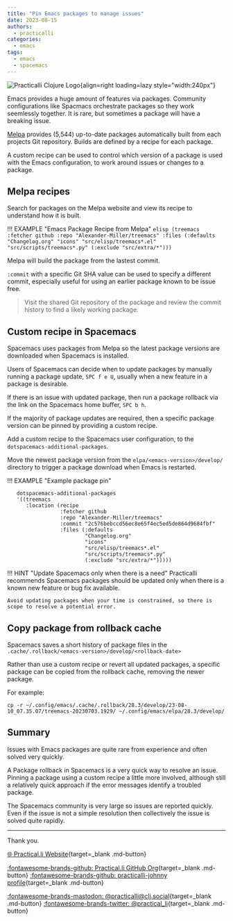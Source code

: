 ```yaml
---
title: "Pin Emacs packages to manage issues"
date: 2023-08-15
authors:
  - practicalli
categories:
  - emacs
tags:
  - emacs
  - spacemacs
---
```


![Practicalli Clojure Logo](https://github.com/practicalli/graphic-design/blob/live/topic-images/emacs-logo-name.png?raw=true){align=right loading=lazy style="width:240px"}

Emacs provides a huge amount of features via packages. Community configurations like Spacmacs orchestrate packages so they work seemlessly together.  It is rare, but sometimes a package will have a breaking issue.

[Melpa](https://melpa.org/#/) provides (5,544) up-to-date packages  automatically built from each projects Git repository. Builds are defined by a recipe for each package.

A custom recipe can be used to control which version of a package is used with the Emacs configuration, to work around issues or changes to a package.

<!-- more -->

## Melpa recipes

Search for packages on the Melpa website and view its recipe to understand how it is built.

!!! EXAMPLE "Emacs Package Recipe from Melpa"
    ```elisp
    (treemacs
     :fetcher github
     :repo "Alexander-Miller/treemacs"
     :files (:defaults
             "Changelog.org"
             "icons"
             "src/elisp/treemacs*.el"
             "src/scripts/treemacs*.py"
             (:exclude "src/extra/*")))
    ```

Melpa will build the package from the lastest commit.

`:commit` with a specific Git SHA value can be used to specify a different commit, especially useful for using an earlier package known to be issue free.

> Visit the shared Git repository of the package and review the commit history to find a likely working package.


## Custom recipe in Spacemacs

Spacemacs uses packages from Melpa so the latest package versions are downloaded when Spacemacs is installed.

Users of Spacemacs can decide when to update packages by manually running a package update, `SPC f e U`, usually when a new feature in a package is desirable.

If there is an issue with updated package, then run a package rollback via the link on the Spacemacs home buffer, `SPC b h`.

If the majority of package updates are required, then a specific package version can be pinned by providing a custom recipe.

Add a custom recipe to the Spacemacs user configuration, to the `dotspacemacs-additional-packages`.

Move the newest package version from the `elpa/<emacs-version>/develop/` directory to trigger a package download when Emacs is restarted.

!!! EXAMPLE "Example package pin"
```elisp
   dotspacemacs-additional-packages
   '((treemacs
      :location (recipe
                 :fetcher github
                 :repo "Alexander-Miller/treemacs"
                 :commit "2c576bebccd56ec8e65f4ec5ed5de864d9684fbf"
                 :files (:defaults
                         "Changelog.org"
                         "icons"
                         "src/elisp/treemacs*.el"
                         "src/scripts/treemacs*.py"
                         (:exclude "src/extra/*")))))
```


!!! HINT "Update Spacemacs only when there is a need"
    Practicalli recommends Spacemacs packages should be updated only when there is a known new feature or bug fix available.

    Avoid updating packages when your time is constrained, so there is scope to resolve a potential error.


## Copy package from rollback cache

Spacemacs saves a short history of package files in the `.cache/.rollback/<emacs-version>/develop/<rollback-date>`

Rather than use a custom recipe or revert all updated packages, a specific package can be copied from the rollback cache, removing the newer package.

For example:

```shell
cp -r ~/.config/emacs/.cache/.rollback/28.3/develop/23-08-10_07.35.07/treemacs-20230703.1929/ ~/.config/emacs/elpa/28.3/develop/
```


## Summary

Issues with Emacs packages are quite rare from experience and often solved very quickly.

A Package rollback in Spacemacs is a very quick way to resolve an issue.  Pinning a package using a custom recipe a little more involved, although still a relatively quick approach if the error messages identify a troubled package.

The Spacemacs community is very large so issues are reported quickly.  Even if the issue is not a simple resolution then collectively the issue is solved quite rapidly.


---
Thank you.

[:globe_with_meridians: Practical.li Website](https://practical.li){target=_blank .md-button} 

[:fontawesome-brands-github: Practical.li GitHub Org](https://github.com/practicalli){target=_blank .md-button} 
[:fontawesome-brands-github: practicalli-johnny profile](https://github.com/practicalli-johnny){target=_blank .md-button}

[:fontawesome-brands-mastodon: @practicalli@clj.social](https://clj.social/@practicalli){target=_blank .md-button}
[:fontawesome-brands-twitter: @practical_li](https://twitter.com/practcial_li){target=_blank .md-button}


